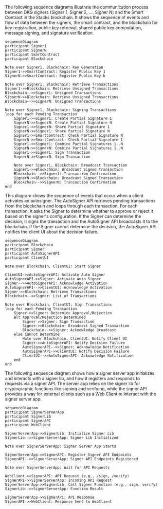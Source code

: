 The following sequence diagrams illustrate the communication process between DKG signers (Signer 1, Signer 2, ..., Signer N) and the Smart Contract in the Stacks blockchain. It shows the sequence of events and flow of data between the signers, the smart contract, and the blockchain for key registration, public key retrieval, shared public key computation, message signing, and signature verification. 

```mermaid
sequenceDiagram
participant Signer1
participant SignerN
participant SmartContract
participant Blockchain

Note over Signer1, Blockchain: Key Generation
Signer1->>SmartContract: Register Public Key 1
SignerN->>SmartContract: Register Public Key N

Note over Signer1, Blockchain: Retrieve Transactions
Signer1->>Blockchain: Retrieve Unsigned Transactions
Blockchain-->>Signer1: Unsigned Transactions
SignerN->>Blockchain: Retrieve Unsigned Transactions
Blockchain-->>SignerN: Unsigned Transactions

Note over Signer1, Blockchain: Signing Transactions
loop for each Pending Transaction
    Signer1->>Signer1: Create Partial Signature 1
    SignerN->>SignerN: Create Partial Signature N
    Signer1->>SignerN: Share Partial Signature 1
    SignerN->>Signer1: Share Partial Signature N
    Signer1->>SmartContract: Check Partial Signature N
    SignerN->>SmartContract: Check Partial Signature 1
    Signer1->>Signer1: Combine Partial Signatures 1..N
    SignerN->>SignerN: Combine Partial Signatures 1..N
    Signer1->>Signer1: Sign Transaction
    SignerN->>SignerN: Sign Transaction

    Note over Signer1, Blockchain: Broadcast Transaction
    Signer1->>Blockchain: Broadcast Signed Transaction
    Blockchain-->>Signer1: Transaction Confirmation
    SignerN->>Blockchain: Broadcast Signed Transaction
    Blockchain-->>SignerN: Transaction Confirmation
end
```

This diagram shows the sequence of events that occur when a client activates an autosigner. The AutoSigner API retrieves pending transactions from the blockchain and loops through each transaction. For each transaction, it asks the Signer to determine whether to approve or reject it based on the signer's configuration. If the Signer can determine the decision, it signs the transaction and the AutoSigner API broadcasts it to the blockchain. If the Signer cannot determine the decision, the AutoSigner API notifies the client UI about the decision failure.

```mermaid
sequenceDiagram
participant Blockchain
participant Signer
participant AutoSignerAPI
participant ClientUI

Note over Blockchain, ClientUI: Start Signer

ClientUI->>AutoSignerAPI: Activate Auto Signer
AutoSignerAPI->>Signer: Activate Auto Signer
Signer-->>AutoSignerAPI: Acknowledge Activation
AutoSignerAPI-->>ClientUI: Acknowledge Activation
Signer->>Blockchain: Retrieve Transactions
Blockchain-->>Signer: List of Transactions

Note over Blockchain, ClientUI: Sign Transactions  
loop for each Pending Transaction
    Signer->>Signer: Determine Approval/Rejection
    alt Approval/Rejection Determined
        Signer->>Signer: Sign Transaction
        Signer->>Blockchain: Broadcast Signed Transaction
        Blockchain-->>Signer: Acknowledge Broadcast
    else Cannot Determine
        Note over Blockchain, ClientUI: Notify Client UI
        Signer->>AutoSignerAPI: Notify Decision Failure
        AutoSignerAPI-->>Signer: Acknowledge Notification
        AutoSignerAPI->>ClientUI: Notify Decision Failure
        ClientUI-->>AutoSignerAPI: Acknowledge Notification
    end
end
```


The following sequence diagram shows how a signer server app initializes and interacts with a signer lib, and how it registers and responds to requests via a signer API. The server app relies on the signer lib for cryptographic functions like signing and verifying, while the signer API provides a way for external clients such as a Web Client to interact with the signer server app.

```mermaid
sequenceDiagram
participant SignerServerApp
participant SignerLib
participant SignerAPI
participant WebClient

SignerServerApp->>SignerLib: Initialize Signer Lib
SignerLib-->>SignerServerApp: Signer Lib Initialized

Note over SignerServerApp: Signer Server App Starts

SignerServerApp->>SignerAPI: Register Signer API Endpoints
SignerAPI-->>SignerServerApp: Signer API Endpoints Registered

Note over SignerServerApp: Wait for API Requests

WebClient->>SignerAPI: API Request (e.g., /sign, /verify)
SignerAPI->>SignerServerApp: Incoming API Request
SignerServerApp->>SignerLib: Call Signer Function (e.g., sign, verify)
SignerLib-->>SignerServerApp: Function Result

SignerServerApp->>SignerAPI: API Response
SignerAPI->>WebClient: Response Sent to WebClient
```